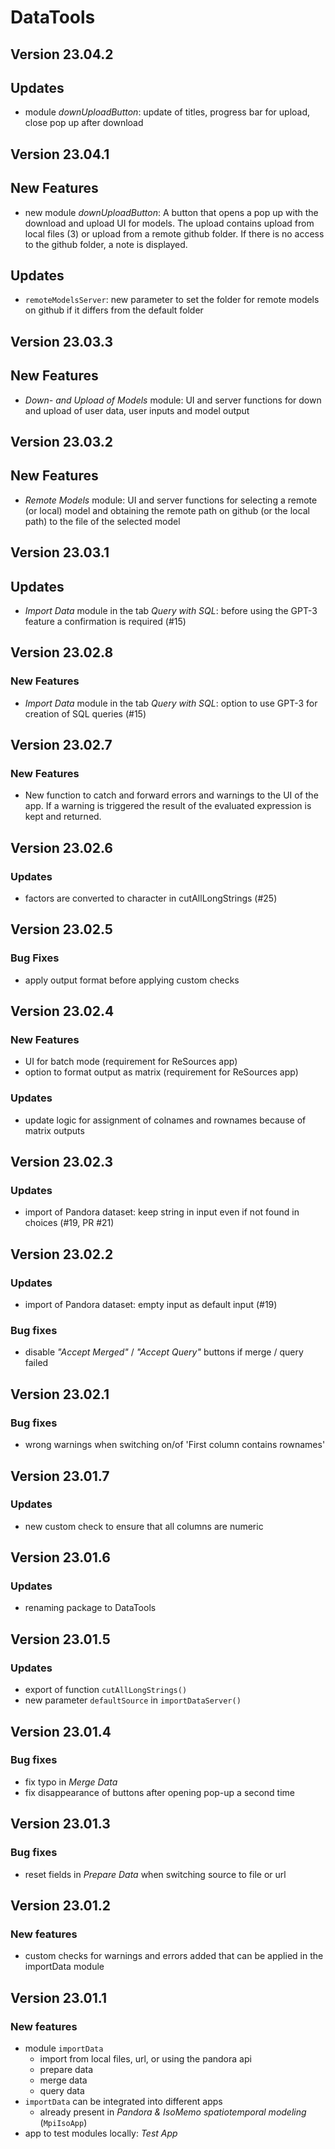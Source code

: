 # DataTools

## Version 23.04.2
## Updates
- module _downUploadButton_: update of titles, progress bar for upload, close pop up after download

## Version 23.04.1

## New Features
- new module _downUploadButton_: A button that opens a pop up with the download and upload UI for
models. The upload contains upload from local files (3) or upload from a remote github folder. If
there is no access to the github folder, a note is displayed.

## Updates
- `remoteModelsServer`: new parameter to set the folder for remote models on github if it differs
from the default folder

## Version 23.03.3

## New Features
- _Down- and Upload of Models_ module: UI and server functions for down and upload of user data, 
user inputs and model output

## Version 23.03.2

## New Features
- _Remote Models_ module: UI and server functions for selecting a remote (or local) model and
obtaining the remote path on github (or the local path) to the file of the selected model

## Version 23.03.1

## Updates
- _Import Data_ module in the tab _Query with SQL_: before using the GPT-3 feature a confirmation 
is required (#15)

## Version 23.02.8

### New Features
- _Import Data_ module in the tab _Query with SQL_: option to use GPT-3 for creation of SQL
queries (#15)

## Version 23.02.7

### New Features
- New function to catch and forward errors and warnings to the UI of the app. If a warning is 
triggered the result of the evaluated expression is kept and returned.

## Version 23.02.6

### Updates
- factors are converted to character in cutAllLongStrings (#25)

## Version 23.02.5

### Bug Fixes
- apply output format before applying custom checks

## Version 23.02.4

### New Features
- UI for batch mode (requirement for ReSources app)
- option to format output as matrix (requirement for ReSources app)

### Updates
- update logic for assignment of colnames and rownames because of matrix outputs

## Version 23.02.3

### Updates
- import of Pandora dataset: keep string in input even if not found in choices (#19, PR #21)

## Version 23.02.2

### Updates
- import of Pandora dataset: empty input as default input (#19)

### Bug fixes
- disable _"Accept Merged"_ / _"Accept Query"_ buttons if merge / query failed

## Version 23.02.1

### Bug fixes
- wrong warnings when switching on/of 'First column contains rownames' 

## Version 23.01.7

### Updates
- new custom check to ensure that all columns are numeric

## Version 23.01.6

### Updates
- renaming package to DataTools

## Version 23.01.5

### Updates
- export of function `cutAllLongStrings()`
- new parameter `defaultSource` in `importDataServer()`

## Version 23.01.4

### Bug fixes
- fix typo in _Merge Data_
- fix disappearance of buttons after opening pop-up a second time

## Version 23.01.3

### Bug fixes
- reset fields in _Prepare Data_ when switching source to file or url

## Version 23.01.2

### New features
- custom checks for warnings and errors added that can be applied in the importData module

## Version 23.01.1

### New features
- module `importData` 
  - import from local files, url, or using the pandora api
  - prepare data
  - merge data
  - query data
- `importData` can be integrated into different apps
  - already present in _Pandora & IsoMemo spatiotemporal modeling_ (`MpiIsoApp`)
- app to test modules locally: _Test App_ 
